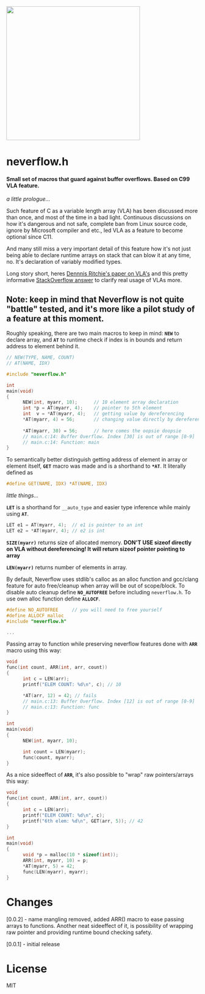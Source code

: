 <img src="https://github.com/skullchap/neverflow/assets/11740883/b7fe10e0-3c05-4716-8a27-94b343f17bf0" width="350">

# neverflow.h

#### Small set of macros that guard against buffer overflows. Based on C99 VLA feature.

*a little prologue...*

Such feature of C as a variable length array (VLA) has been discussed more than once, and most of the time in a bad light. Continuous discussions on how it's dangerous and not safe, complete ban from Linux source code, ignore by Microsoft compiler and etc., led VLA as a feature to become optional since C11.

And many still miss a very important detail of this feature how it's not just being able to declare runtime arrays on stack that can blow it at any time, no. It's declaration of variably modified types. 

Long story short, heres [Dennnis Ritchie's paper on VLA's](https://www.bell-labs.com/usr/dmr/www/vararray.pdf) and this pretty informative [StackOverflow answer](https://stackoverflow.com/a/54163435) to clarify real usage of VLAs more.

## Note: keep in mind that Neverflow is not quite "battle" tested, and it's more like a pilot study of a feature at this moment.

Roughly speaking, there are two main macros to keep in mind: **```NEW```** to declare array, and **```AT```** to runtime check if index is in bounds and return address to element behind it.
```c
// NEW(TYPE, NAME, COUNT)
// AT(NAME, IDX)

#include "neverflow.h"

int 
main(void)
{
      NEW(int, myarr, 10);      // 10 element array declaration
      int *p = AT(myarr, 4);    // pointer to 5th element
      int  v = *AT(myarr, 4);   // getting value by dereferencing
      *AT(myarr, 4) = 56;       // changing value directly by dereferencing
  
      *AT(myarr, 30) = 56;      // here comes the oopsie doopsie
      // main.c:14: Buffer Overflow. Index [30] is out of range [0-9]
      // main.c:14: Function: main
}
```
To semantically better distinguish getting address of element in array or element itself, **```GET```** macro was made and is a shorthand to **```*AT```**. It literally defined as
```c
#define GET(NAME, IDX) *AT(NAME, IDX)
```
*little things...*

**```LET```** is a shorthand for ```__auto_type``` and easier type inference while mainly using **```AT```**.
```c
LET e1 = AT(myarr, 4);  // e1 is pointer to an int
LET e2 = *AT(myarr, 4); // e2 is int
```
**```SIZE(myarr)```** returns size of allocated memory. **DON'T USE sizeof directly on VLA without dereferencing! It will return sizeof pointer pointing to array**

**```LEN(myarr)```** returns number of elements in array.

By default, Neverflow uses stdlib's calloc as an alloc function and gcc/clang feature for auto free/cleanup when array will be out of scope/block.
To disable auto cleanup define **```NO_AUTOFREE```** before including ```neverflow.h```. To use own alloc function define **```ALLOCF```**.
```c
#define NO_AUTOFREE     // you will need to free yourself
#define ALLOCF malloc
#include "neverflow.h"

...
```

Passing array to function while preserving neverflow features done with **```ARR```** macro using this way:
```c
void 
func(int count, ARR(int, arr, count))
{
      int c = LEN(arr);
      printf("ELEM COUNT: %d\n", c); // 10

      *AT(arr, 12) = 42; // fails
      // main.c:13: Buffer Overflow. Index [12] is out of range [0-9]
      // main.c:13: Function: func
}

int 
main(void)
{
      NEW(int, myarr, 10); 

      int count = LEN(myarr);
      func(count, myarr);
}
```
As a nice sideeffect of **```ARR```**, it's also possible to "wrap" raw pointers/arrays this way:
```c
void 
func(int count, ARR(int, arr, count))
{
      int c = LEN(arr);
      printf("ELEM COUNT: %d\n", c);
      printf("6th elem: %d\n", GET(arr, 5)); // 42
}

int 
main(void)
{
      void *p = malloc(10 * sizeof(int));
      ARR(int, myarr, 10) = p;
      *AT(myarr, 5) = 42;
      func(LEN(myarr), myarr);
}
```


# Changes

[0.0.2]  -  name mangling removed, 
            added ARR() macro to ease passing arrays to functions.
            Another neat sideeffect of it, is possibility of wrapping raw pointer 
            and providing runtime bound checking safety.  

[0.0.1]  -  initial release

# License
MIT







